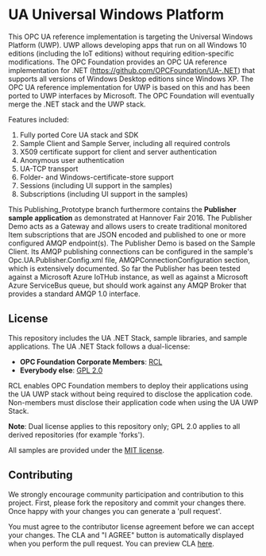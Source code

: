 # UA Universal Windows Platform

This OPC UA reference implementation is targeting the Universal Windows Platform (UWP). UWP allows developing apps that run on all Windows 10 editions (including the IoT editions) without requiring edition-specific modifications.
The OPC Foundation provides an OPC UA reference implementation for .NET (https://github.com/OPCFoundation/UA-.NET) that supports all versions of Windows Desktop editions since Windows XP. The OPC UA reference implementation for UWP is based on this and has been ported to UWP interfaces by Microsoft.
The OPC Foundation will eventually merge the .NET stack and the UWP stack.

Features included:

1. Fully ported Core UA stack and SDK
2. Sample Client and Sample Server, including all required controls
3. X509 certificate support for client and server authentication
4. Anonymous user authentication
5. UA-TCP transport
6. Folder- and Windows-certificate-store support
7. Sessions (including UI support in the samples)
8. Subscriptions (including UI support in the samples)

This Publishing_Prototype branch furthermore contains the **Publisher sample application** as demonstrated at Hannover Fair 2016.  The Publisher Demo acts as a Gateway and allows users to create traditional monitored Item subscriptions that are JSON encoded and published to one or more configured AMQP endpoint(s).  The Publisher Demo is based on the Sample Client.  Its AMQP publishing connections can be configured in the sample's Opc.UA.Publisher.Config.xml file, AMQPConnectionConfiguration section, which is extensively documented.  So far the Publisher has been tested against a Microsoft Azure IoTHub instance, as well as against a Microsoft Azure ServiceBus queue, but should work against any AMQP Broker that provides a standard AMQP 1.0 interface.

## License
This repository includes the UA .NET Stack, sample libraries, and sample applications. The UA .NET Stack follows a dual-license:

 * **OPC Foundation Corporate Members**: [RCL](https://opcfoundation.org/license/rcl.html)
 * **Everybody else**: [GPL 2.0](https://opcfoundation.org/license/gpl.html)

RCL enables OPC Foundation members to deploy their applications using the UA UWP stack without being required to disclose the application code. Non-members must disclose their application code when using the UA UWP Stack.

**Note**: Dual license applies to this repository only; GPL 2.0 applies to all derived repositories (for example 'forks').

All samples are provided under the [MIT license](https://opcfoundation.org/license/mit.html).


## Contributing
We strongly encourage community participation and contribution to this project. First, please fork the repository and commit your changes there. Once happy with your changes you can generate a 'pull request'.

You must agree to the contributor license agreement before we can accept your changes. The CLA and "I AGREE" button is automatically displayed when you perform the pull request. You can preview CLA [here](https://opcfoundation.org/license/cla/ContributorLicenseAgreementv1.0.pdf).
